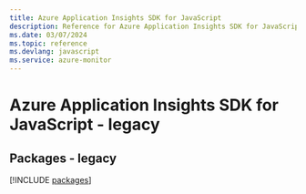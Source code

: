 ```yaml
---
title: Azure Application Insights SDK for JavaScript
description: Reference for Azure Application Insights SDK for JavaScript
ms.date: 03/07/2024
ms.topic: reference
ms.devlang: javascript
ms.service: azure-monitor
---
```

# Azure Application Insights SDK for JavaScript - legacy
## Packages - legacy
[!INCLUDE [packages](application-insights-index.md)]